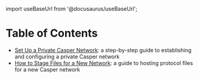 import useBaseUrl from '@docusaurus/useBaseUrl';

# Table of Contents

- [Set Up a Private Casper Network](/operators/setup-network/create-private.md): a step-by-step guide to establishing and configuring a private Casper network
- [How to Stage Files for a New Network](/operators/setup-network/staging-files-for-new-network.md): a guide to hosting protocol files for a new Casper network
